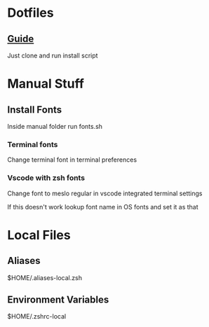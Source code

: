 # Dotfiles

## [Guide](https://github.com/anishathalye/dotbot)

Just clone and run install script

# Manual Stuff

## Install Fonts
Inside manual folder run fonts.sh

### Terminal fonts
Change terminal font in terminal preferences

### Vscode with zsh fonts
Change font to meslo regular in vscode integrated terminal settings

If this doesn't work lookup font name in OS fonts and set it as that

# Local Files

## Aliases

$HOME/.aliases-local.zsh

## Environment Variables

$HOME/.zshrc-local
